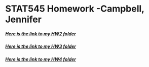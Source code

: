# STAT545 Homework -Campbell, Jennifer

##### [Here is the link to my HW2 folder](https://github.com/Jenncscampbell/STAT545-hw2-Campbell-Jennifer/tree/master/hw02) 


##### [Here is the link to my HW3 folder](https://github.com/Jenncscampbell/STAT545-hw-Campbell-Jennifer/tree/master/hw03)


##### [Here is the link to my HW4 folder](https://github.com/Jenncscampbell/STAT545-hw-Campbell-Jennifer/tree/master/hw04)
